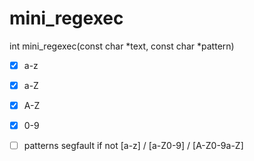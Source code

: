# mini_regexec

int	mini_regexec(const char *text, const char *pattern)

- [x] a-z
- [x] a-Z
- [x] A-Z
- [x] 0-9


- [ ] patterns segfault if not [a-z] / [a-Z0-9] / [A-Z0-9a-Z]